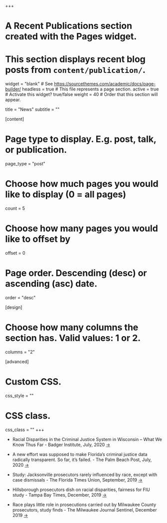 +++
# A Recent Publications section created with the Pages widget.
# This section displays recent blog posts from `content/publication/`.

widget = "blank"  # See https://sourcethemes.com/academic/docs/page-builder/
headless = true  # This file represents a page section.
active = true  # Activate this widget? true/false
weight = 40  # Order that this section will appear.

title = "News"
subtitle = ""

[content]
  # Page type to display. E.g. post, talk, or publication.
  page_type = "post"
  
  # Choose how much pages you would like to display (0 = all pages)
  count = 5
  
  # Choose how many pages you would like to offset by
  offset = 0

  # Page order. Descending (desc) or ascending (asc) date.
  order = "desc"
  

[design]
  # Choose how many columns the section has. Valid values: 1 or 2.
  columns = "2"
  
[advanced]
 # Custom CSS. 
 css_style = ""
 
 # CSS class.
 css_class = ""
+++

- Racial Disparities in the Criminal Justice System in Wisconsin – What We Know Thus Far - Badger Institute, July, 2020 [&#8594;](https://www.badgerinstitute.org/BI-Files/Images/RacialDisparities.pdf)

- A new effort was supposed to make Florida’s criminal justice data radically transparent. So far, it’s failed. - The Palm Beach Post, July, 2020 [&#8594;](https://www.palmbeachpost.com/news/20200702/new-effort-was-supposed-to-make-floridarsquos-criminal-justice-data-radically-transparent-so-far-itrsquos-failed/1)

- Study: Jacksonville prosecutors rarely influenced by race, except with case dismissals - The Florida Times Union, September, 2019 [&#8594;](https://www.jacksonville.com/news/20190911/study-jacksonville-prosecutors-rarely-influenced-by-race-except-with-case-dismissals)

- Hillsborough prosecutors dish on racial disparities, fairness for FIU study - Tampa Bay Times, December, 2019 [&#8594;](https://www.tampabay.com/news/publicsafety/hillsborough-prosecutors-dish-on-racial-disparities-fairness-for-fiu-study-20181218/)

- Race plays little role in prosecutions carried out by Milwaukee County prosecutors, study finds - The Milwaukee Journal Sentinel, December 2019 [&#8594;](https://www.jsonline.com/story/news/crime/2019/12/09/race-not-factor-milwaukee-da-decisions-report-says/2617984001/)